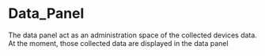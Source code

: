 # Data_Panel
The data panel act as an administration space of the collected devices data. At the moment, those collected data are displayed in the data panel
